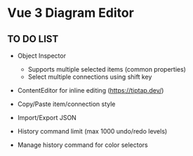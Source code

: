 # Vue 3 Diagram Editor
## TO DO LIST

- Object Inspector 
    - Supports multiple selected items (common properties)
    - Select multiple connections using shift key

- ContentEditor for inline editing (https://tiptap.dev/)

- Copy/Paste item/connection style

- Import/Export JSON

- History command limit (max 1000 undo/redo levels)
- Manage history command for color selectors